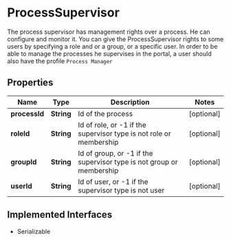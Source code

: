 

# ProcessSupervisor

The process supervisor has management rights over a process. He can configure and monitor it. You can give the ProcessSupervisor rights to some users by specifying a role and or a group, or a specific user. In order to be able to manage the processes he supervises in the portal, a user should also have the profile `Process Manager`
## Properties

Name | Type | Description | Notes
------------ | ------------- | ------------- | -------------
**processId** | **String** | Id of the process |  [optional]
**roleId** | **String** | Id of role, or -1 if the supervisor type is not role or membership |  [optional]
**groupId** | **String** | Id of group, or -1 if the supervisor type is not group or membership |  [optional]
**userId** | **String** | Id of user, or -1 if the supervisor type is not user |  [optional]


## Implemented Interfaces

* Serializable


